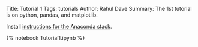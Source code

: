 Title: Tutorial 1
Tags: tutorials
Author: Rahul Dave
Summary: The 1st tutorial is on python, pandas, and matplotlib.

Install [instructions for the Anaconda stack]({filename}../posts/installpython.md).


{% notebook Tutorial1.ipynb %}